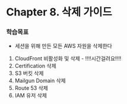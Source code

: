 # Chapter 8. 삭제 가이드
### 학습목표
- 세션을 위해 만든 모든 AWS 자원을 삭제한다

1. CloudFront 비활성화 및 삭제 - !!!!시간걸려요!!!!
2. Certification 삭제
3. S3 버킷 삭제
4. Mailgun Domain 삭제
5. Route 53 삭제
6. IAM 유저 삭제